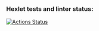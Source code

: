 ### Hexlet tests and linter status:
[![Actions Status](https://github.com/NowUKnow1/java-project-73/workflows/hexlet-check/badge.svg)](https://github.com/NowUKnow1/java-project-73/actions)
